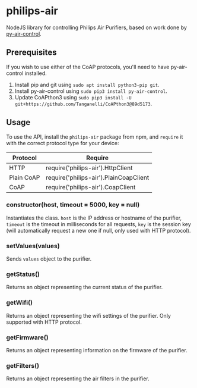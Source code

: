 # philips-air
NodeJS library for controlling Philips Air Purifiers, based on work done by [py-air-control](https://github.com/rgerganov/py-air-control).

## Prerequisites
If you wish to use either of the CoAP protocols, you'll need to have py-air-control installed.

1. Install pip and git using `sudo apt install python3-pip git`.
2. Install py-air-control using `sudo pip3 install py-air-control`.
3. Update CoAPthon3 using `sudo pip3 install -U git+https://github.com/Tanganelli/CoAPthon3@89d5173`.

## Usage
To use the API, install the `philips-air` package from npm, and `require` it with the correct protocol type for your device:

| Protocol   | Require                                |
|------------|----------------------------------------|
| HTTP       | require('philips-air').HttpClient      |
| Plain CoAP | require('philips-air').PlainCoapClient |
| CoAP       | require('philips-air').CoapClient      |

### constructor(host, timeout = 5000, key = null)
Instantiates the class. `host` is the IP address or hostname of the purifier, `timeout` is the timeout in milliseconds for all requests, `key` is the session key (will automatically request a new one if null, only used with HTTP protocol).

### setValues(values)
Sends `values` object to the purifier.

### getStatus()
Returns an object representing the current status of the purifier.

### getWifi()
Returns an object representing the wifi settings of the purifier. Only supported with HTTP protocol.

### getFirmware()
Returns an object representing information on the firmware of the purifier.

### getFilters()
Returns an object representing the air filters in the purifier.
